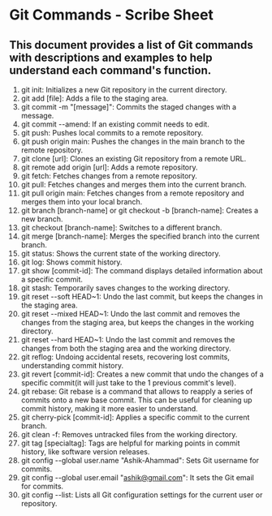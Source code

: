 # Git Commands - Scribe Sheet
## This document provides a list of Git commands with descriptions and examples to help understand each command's function.



1. git init: Initializes a new Git repository in the current directory.
2. git add [file]: Adds a file to the staging area.
3. git commit -m "[message]": Commits the staged changes with a message.
4. git commit --amend: If an existing commit needs to edit.
5. git push: Pushes local commits to a remote repository.
6. git push origin main: Pushes the changes in the main branch to the remote repository.
7. git clone [url]: Clones an existing Git repository from a remote URL.
8. git remote add origin [url]: Adds a remote repository.
9. git fetch: Fetches changes from a remote repository.
10. git pull: Fetches changes and merges them into the current branch.
11. git pull origin main: Fetches changes from a remote repository and merges them into your local branch.
13. git branch [branch-name] or git checkout -b [branch-name]: Creates a new branch.
14. git checkout [branch-name]: Switches to a different branch.
15. git merge [branch-name]: Merges the specified branch into the current branch.
16. git status: Shows the current state of the working directory.
17. git log: Shows commit history.
18. git show [commit-id]: The command displays detailed information about a specific commit.
19. git stash: Temporarily saves changes to the working directory.
20. git reset --soft HEAD~1: Undo the last commit, but keeps the changes in the staging area.
21. git reset --mixed HEAD~1: Undo the last commit and removes the changes from the staging area, but keeps the changes in the working directory.
22. git reset --hard HEAD~1: Undo the last commit and removes the changes from both the staging area and the working directory.
23. git reflog: Undoing accidental resets, recovering lost commits, understanding commit history.
24. git revert [commit-id]: Creates a new commit that undo the changes of a specific commit(it will just take to the 1 previous commit's level).
25. git rebase: Git rebase is a command that allows to reapply a series of commits onto a new base commit. This can be useful for cleaning up commit history, making it more easier to understand.
26. git cherry-pick [commit-id]: Applies a specific commit to the current branch.
27. git clean -f: Removes untracked files from the working directory.
28. git tag [specialtag]: Tags are helpful for marking points in commit history, like software version releases.
29. git config --global user.name "Ashik-Ahammad": Sets Git username for commits.
30. git config --global user.email "ashik@gmail.com": It sets the Git email for commits.
31. git config --list: Lists all Git configuration settings for the current user or repository.

